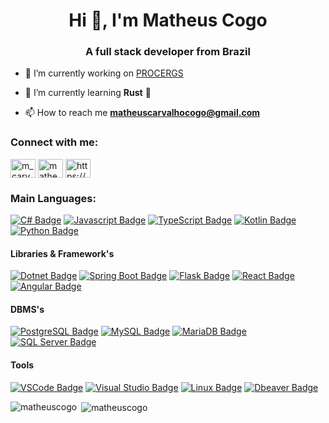 <h1 align="center">Hi 👋, I'm Matheus Cogo</h1>
<h3 align="center">A full stack developer from Brazil</h3>

- 🔭 I’m currently working on [PROCERGS](https://www.linkedin.com/company/procergs/)

- 🌱 I’m currently learning **Rust** 🦀

- 📫 How to reach me **matheuscarvalhocogo@gmail.com**

<h3 align="left">Connect with me:</h3>
<p align="left">
<a href="https://twitter.com/m_carvalhocogo" target="blank"><img align="center" src="https://raw.githubusercontent.com/rahuldkjain/github-profile-readme-generator/master/src/images/icons/Social/twitter.svg" alt="m_carvalhocogo" height="30" width="40" /></a>
<a href="https://linkedin.com/in/matheuscarvalhocogo" target="blank"><img align="center" src="https://raw.githubusercontent.com/rahuldkjain/github-profile-readme-generator/master/src/images/icons/Social/linked-in-alt.svg" alt="matheuscarvalhocogo" height="30" width="40" /></a>
<a href="https://www.instagram.com/matheuscoogo/" target="blank"><img align="center" src="https://raw.githubusercontent.com/rahuldkjain/github-profile-readme-generator/master/src/images/icons/Social/instagram.svg" alt="https://www.instagram.com/matheuscoogo/" height="30" width="40" /></a>
</p>

<h3 align="left">Main Languages:</h3>

[![C# Badge](https://img.shields.io/badge/C%23-239120?style=for-the-badge&logo=csharp&logoColor=white)](#) 
[![Javascript Badge](https://img.shields.io/badge/JavaScript-F7DF1E?logo=javascript&logoColor=black&style=for-the-badge)](#)
[![TypeScript Badge](https://img.shields.io/badge/TypeScript-3178C6?logo=typescript&logoColor=white&style=for-the-badge)](#)
[![Kotlin Badge](https://img.shields.io/badge/Kotlin-0095D5?logo=kotlin&logoColor=white&style=for-the-badge)](#)
[![Python Badge](https://img.shields.io/badge/Python-3776AB?style=for-the-badge&logo=python&logoColor=white)](#)

#### Libraries & Framework's
[![Dotnet Badge](https://img.shields.io/badge/.NET-512BD4?style=for-the-badge&logo=dotnet&logoColor=white)](#)
[![Spring Boot Badge](https://img.shields.io/badge/Spring%20Boot-6DB33F?style=for-the-badge&logo=springboot&logoColor=white)](#)
[![Flask Badge](https://img.shields.io/badge/Flask-000000?style=for-the-badge&logo=flask&logoColor=white)](#)
[![React Badge](https://img.shields.io/badge/React-20232A?style=for-the-badge&logo=react&logoColor=61DAFB)](#)
[![Angular Badge](https://img.shields.io/badge/Angular-DD0031?style=for-the-badge&logo=angular&logoColor=white)](#)

#### DBMS's
[![PostgreSQL Badge](https://img.shields.io/badge/PostgreSQL-316192?logo=postgresql&logoColor=white&style=for-the-badge)](#)
[![MySQL Badge](https://img.shields.io/badge/MySQL-20232A?logo=mysql&logoColor=white&style=for-the-badge)](#)
[![MariaDB Badge](https://img.shields.io/badge/MariaDB-01529E?logo=mariadb&logoColor=white&style=for-the-badge)](#)
[![SQL Server Badge](https://img.shields.io/badge/SQL%20Server-CC2927?style=for-the-badge&logo=microsoftsqlserver&logoColor=white)](#)

#### Tools
[![VSCode Badge](https://img.shields.io/badge/VSCode-0078D4?style=for-the-badge&logo=visual%20studio%20code&logoColor=white)](#)
[![Visual Studio Badge](https://img.shields.io/badge/Visual%20Studio-5C2D91?style=for-the-badge&logo=visualstudio&logoColor=white)](#)
[![Linux Badge](https://img.shields.io/badge/Linux-FCC624?style=for-the-badge&logo=linux&logoColor=black)](#)
[![Dbeaver Badge](https://img.shields.io/badge/dbeaver-382923?style=for-the-badge&logo=dbeaver&logoColor=white)](#)

<p><img align="left" src="https://github-readme-stats.vercel.app/api/top-langs?username=matheuscogo&show_icons=true&locale=en&layout=compact" alt="matheuscogo" /></p>

<p>&nbsp;<img align="center" src="https://github-readme-stats.vercel.app/api?username=matheuscogo&show_icons=true&locale=en" alt="matheuscogo" /></p>

